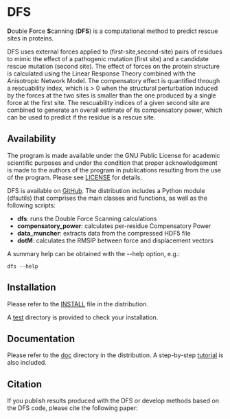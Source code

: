 ﻿# DFS

**D**ouble **F**orce **S**canning (**DFS**) is a computational method to
predict rescue sites in proteins.

DFS uses external forces applied to (first-site,second-site) pairs of residues
to mimic the effect of a pathogenic mutation (first site) and a candidate 
rescue mutation (second site). The effect of forces on the protein structure
is calculated using the Linear Response Theory combined with the Anisotropic
Network Model. The compensatory effect is quantified through a rescuability 
index, which is > 0 when the structural perturbation induced by the forces at
the two sites is smaller than the one produced by a single force at the first
site. The rescuability indices of a given second site are combined to generate
an overall estimate of its compensatory power, which can be used to predict if
the residue is a rescue site.

## Availability

The program is made available under the GNU Public License for academic
scientific purposes and under the condition that proper acknowledgement is made
to the authors of the program in publications resulting from the use of the
program. Please see [LICENSE](LICENSE) for details.

DFS is available on [GitHub](tobedefined "DFS").  The distribution includes a 
Python module (dfsutils) that comprises the main classes and functions, as well
as the following scripts:

 * **dfs**: runs the Double Force Scanning calculations
 * **compensatory_power**: calculates per-residue Compensatory Power
 * **data_muncher**: extracts data from the compressed HDF5 file
 * **dotM**: calculates the RMSIP between force and displacement vectors

A summary help can be obtained with the --help option, e.g.:

`dfs --help`

## Installation

Please refer to the [INSTALL](INSTALL) file in the distribution.

A [test](test) directory is provided to check your
installation.

## Documentation

Please refer to the [doc](doc) directory in the distribution.
A step-by-step [tutorial](doc/tutorial) is also included.
 
## Citation

If you publish results produced with the DFS or develop methods based on the DFS
code, please cite the following paper:

<reference>